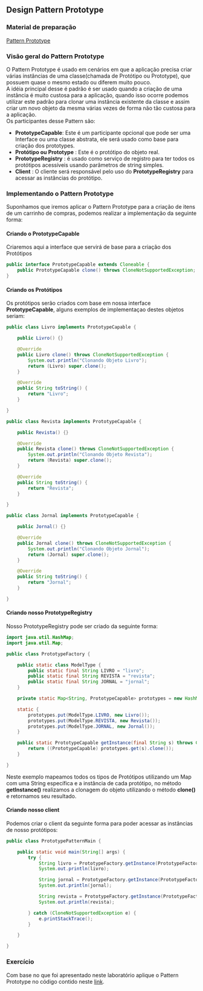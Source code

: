 ## Design Pattern Prototype

### Material de preparação
[Pattern Prototype](https://howtodoinjava.com/design-patterns/creational/prototype-design-pattern-in-java/)<br/>


### Visão geral do Pattern Prototype
O Pattern Prototype é usado em cenários em que a aplicação precisa criar várias instâncias de uma classe(chamada de Protótipo ou Prototype), que possuem quase o mesmo estado ou 
diferem muito pouco.<br/>
A idéia principal desse é padrão é ser usado quando a criação de uma instância é muito custosa para a aplicação, quando isso ocorre podemos utilizar este padrão para 
clonar uma instância existente da classe e assim criar um novo objeto da mesma várias vezes de forma não tão custosa para a aplicação.<br/>
Os participantes desse Pattern são:
 * **PrototypeCapable**: Este é um participante opcional que pode ser uma Interface ou uma classe abstrata, ele será usado como base para criação dos prototypes.
 * **Protótipo ou Prototype** : Este é o protótipo do objeto real.
 * **PrototypeRegistry** : é usado como serviço de registro para ter todos os protótipos acessíveis usando parâmetros de string simples.
 * **Client** : O cliente será responsável pelo uso do **PrototypeRegistry** para acessar as instâncias do protótipo. 
 
### Implementando o Pattern Prototype
Suponhamos que iremos aplicar o Pattern Prototype para a criação de itens de um carrinho de compras, podemos realizar a implementação da seguinte forma:

#### Criando o PrototypeCapable
Criaremos aqui a interface que servirá de base para a criação dos Protótipos
```java
public interface PrototypeCapable extends Cloneable {
    public PrototypeCapable clone() throws CloneNotSupportedException;
}
``` 

#### Criando os Protótipos
Os protótipos serão criados com base em nossa interface **PrototypeCapable**, alguns exemplos de implementaçao destes objetos seriam:
```java
public class Livro implements PrototypeCapable {

    public Livro() {}

    @Override
    public Livro clone() throws CloneNotSupportedException {
        System.out.println("Clonando Objeto Livro");
        return (Livro) super.clone();
    }

    @Override
    public String toString() {
        return "Livro";
    }

}
```

```java
public class Revista implements PrototypeCapable {

    public Revista() {}

    @Override
    public Revista clone() throws CloneNotSupportedException {
        System.out.println("Clonando Objeto Revista");
        return (Revista) super.clone();
    }

    @Override
    public String toString() {
        return "Revista";
    }

}
```

```java
public class Jornal implements PrototypeCapable {

    public Jornal() {}

    @Override
    public Jornal clone() throws CloneNotSupportedException {
        System.out.println("Clonando Objeto Jornal");
        return (Jornal) super.clone();
    }

    @Override
    public String toString() {
        return "Jornal";
    }

}
```

#### Criando nosso PrototypeRegistry
Nosso PrototypeRegistry pode ser criado da seguinte forma:
```java
import java.util.HashMap;
import java.util.Map;

public class PrototypeFactory {

    public static class ModelType {
        public static final String LIVRO = "livro";
        public static final String REVISTA = "revista";
        public static final String JORNAL = "jornal";
    }

    private static Map<String, PrototypeCapable> prototypes = new HashMap<String, PrototypeCapable>();

    static {
        prototypes.put(ModelType.LIVRO, new Livro());
        prototypes.put(ModelType.REVISTA, new Revista());
        prototypes.put(ModelType.JORNAL, new Jornal());
    }

    public static PrototypeCapable getInstance(final String s) throws CloneNotSupportedException {
        return ((PrototypeCapable) prototypes.get(s).clone());
    }

}
```

Neste exemplo mapeamos todos os tipos de Protótipos utilizando um Map com uma String específica e a instância de cada protótipo, no método **getInstance()** 
realizamos a clonagem do objeto utilizando o método **clone()** e retornamos seu resultado.

#### Criando nosso client
Podemos criar o client da seguinte forma para poder acessar as instâncias de nosso protótipos:
```java
public class PrototypePatternMain {

    public static void main(String[] args) {
        try {
            String livro = PrototypeFactory.getInstance(PrototypeFactory.ModelType.LIVRO).toString();
            System.out.println(livro);

            String jornal = PrototypeFactory.getInstance(PrototypeFactory.ModelType.JORNAL).toString();
            System.out.println(jornal);

            String revista = PrototypeFactory.getInstance(PrototypeFactory.ModelType.REVISTA).toString();
            System.out.println(revista);

        } catch (CloneNotSupportedException e) {
            e.printStackTrace();
        }

    }

}
```

### Exercício
Com base no que foi apresentado neste laboratório aplique o Pattern Prototype no código contido neste [link](./exercicio/).
